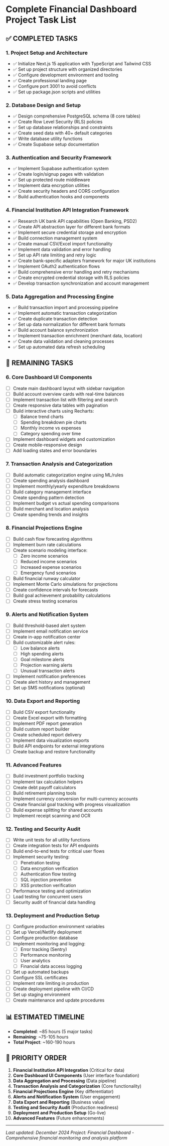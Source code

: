 # Complete Financial Dashboard Project Task List

## ✅ COMPLETED TASKS

### 1. Project Setup and Architecture
- ✅ Initialize Next.js 15 application with TypeScript and Tailwind CSS
- ✅ Set up project structure with organized directories
- ✅ Configure development environment and tooling
- ✅ Create professional landing page
- ✅ Configure port 3001 to avoid conflicts
- ✅ Set up package.json scripts and utilities

### 2. Database Design and Setup
- ✅ Design comprehensive PostgreSQL schema (8 core tables)
- ✅ Create Row Level Security (RLS) policies
- ✅ Set up database relationships and constraints
- ✅ Create seed data with 40+ default categories
- ✅ Write database utility functions
- ✅ Create Supabase setup documentation

### 3. Authentication and Security Framework
- ✅ Implement Supabase authentication system
- ✅ Create login/signup pages with validation
- ✅ Set up protected route middleware
- ✅ Implement data encryption utilities
- ✅ Create security headers and CORS configuration
- ✅ Build authentication hooks and components

### 4. Financial Institution API Integration Framework
- ✅ Research UK bank API capabilities (Open Banking, PSD2)
- ✅ Create API abstraction layer for different bank formats
- ✅ Implement secure credential storage and encryption
- ✅ Build connection management system
- ✅ Create manual CSV/Excel import functionality
- ✅ Implement data validation and error handling
- ✅ Set up API rate limiting and retry logic
- ✅ Create bank-specific adapters framework for major UK institutions
- ✅ Implement OAuth2 authentication flows
- ✅ Build comprehensive error handling and retry mechanisms
- ✅ Create encrypted credential storage with RLS policies
- ✅ Develop transaction synchronization and account management

### 5. Data Aggregation and Processing Engine
- ✅ Build transaction import and processing pipeline
- ✅ Implement automatic transaction categorization
- ✅ Create duplicate transaction detection
- ✅ Set up data normalization for different bank formats
- ✅ Build account balance synchronization
- ✅ Implement transaction enrichment (merchant data, location)
- ✅ Create data validation and cleaning processes
- ✅ Set up automated data refresh scheduling

## 🔄 REMAINING TASKS

### 6. Core Dashboard UI Components
- [ ] Create main dashboard layout with sidebar navigation
- [ ] Build account overview cards with real-time balances
- [ ] Implement transaction list with filtering and search
- [ ] Create responsive data tables with pagination
- [ ] Build interactive charts using Recharts:
  - [ ] Balance trend charts
  - [ ] Spending breakdown pie charts
  - [ ] Monthly income vs expenses
  - [ ] Category spending over time
- [ ] Implement dashboard widgets and customization
- [ ] Create mobile-responsive design
- [ ] Add loading states and error boundaries

### 7. Transaction Analysis and Categorization
- [ ] Build automatic categorization engine using ML/rules
- [ ] Create spending analysis dashboard
- [ ] Implement monthly/yearly expenditure breakdowns
- [ ] Build category management interface
- [ ] Create spending pattern detection
- [ ] Implement budget vs actual spending comparisons
- [ ] Build merchant and location analysis
- [ ] Create spending trends and insights

### 8. Financial Projections Engine
- [ ] Build cash flow forecasting algorithms
- [ ] Implement burn rate calculations
- [ ] Create scenario modeling interface:
  - [ ] Zero income scenarios
  - [ ] Reduced income scenarios
  - [ ] Increased expense scenarios
  - [ ] Emergency fund scenarios
- [ ] Build financial runway calculator
- [ ] Implement Monte Carlo simulations for projections
- [ ] Create confidence intervals for forecasts
- [ ] Build goal achievement probability calculations
- [ ] Create stress testing scenarios

### 9. Alerts and Notification System
- [ ] Build threshold-based alert system
- [ ] Implement email notification service
- [ ] Create in-app notification center
- [ ] Build customizable alert rules:
  - [ ] Low balance alerts
  - [ ] High spending alerts
  - [ ] Goal milestone alerts
  - [ ] Projection warning alerts
  - [ ] Unusual transaction alerts
- [ ] Implement notification preferences
- [ ] Create alert history and management
- [ ] Set up SMS notifications (optional)

### 10. Data Export and Reporting
- [ ] Build CSV export functionality
- [ ] Create Excel export with formatting
- [ ] Implement PDF report generation
- [ ] Build custom report builder
- [ ] Create scheduled report delivery
- [ ] Implement data visualization exports
- [ ] Build API endpoints for external integrations
- [ ] Create backup and restore functionality

### 11. Advanced Features
- [ ] Build investment portfolio tracking
- [ ] Implement tax calculation helpers
- [ ] Create debt payoff calculators
- [ ] Build retirement planning tools
- [ ] Implement currency conversion for multi-currency accounts
- [ ] Create financial goal tracking with progress visualization
- [ ] Build expense splitting for shared accounts
- [ ] Implement receipt scanning and OCR

### 12. Testing and Security Audit
- [ ] Write unit tests for all utility functions
- [ ] Create integration tests for API endpoints
- [ ] Build end-to-end tests for critical user flows
- [ ] Implement security testing:
  - [ ] Penetration testing
  - [ ] Data encryption verification
  - [ ] Authentication flow testing
  - [ ] SQL injection prevention
  - [ ] XSS protection verification
- [ ] Performance testing and optimization
- [ ] Load testing for concurrent users
- [ ] Security audit of financial data handling

### 13. Deployment and Production Setup
- [ ] Configure production environment variables
- [ ] Set up Vercel/Netlify deployment
- [ ] Configure production database
- [ ] Implement monitoring and logging:
  - [ ] Error tracking (Sentry)
  - [ ] Performance monitoring
  - [ ] User analytics
  - [ ] Financial data access logging
- [ ] Set up automated backups
- [ ] Configure SSL certificates
- [ ] Implement rate limiting in production
- [ ] Create deployment pipeline with CI/CD
- [ ] Set up staging environment
- [ ] Create maintenance and update procedures

## 📊 ESTIMATED TIMELINE

- **Completed**: ~85 hours (5 major tasks)
- **Remaining**: ~75-105 hours
- **Total Project**: ~160-190 hours

## 🎯 PRIORITY ORDER

1. **Financial Institution API Integration** (Critical for data)
2. **Core Dashboard UI Components** (User interface foundation)
3. **Data Aggregation and Processing** (Data pipeline)
4. **Transaction Analysis and Categorization** (Core functionality)
5. **Financial Projections Engine** (Key differentiator)
6. **Alerts and Notification System** (User engagement)
7. **Data Export and Reporting** (Business value)
8. **Testing and Security Audit** (Production readiness)
9. **Deployment and Production Setup** (Go-live)
10. **Advanced Features** (Future enhancements)

---

*Last updated: December 2024*
*Project: Financial Dashboard - Comprehensive financial monitoring and analysis platform*
